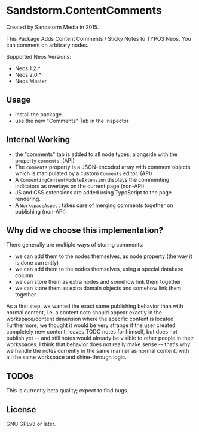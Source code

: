 # Sandstorm.ContentComments

Created by Sandstorm Media in 2015.

This Package Adds Content Comments / Sticky Notes to TYPO3 Neos. You can comment on arbitrary nodes.

Supported Neos Versions:

- Neos 1.2.*
- Neos 2.0.*
- Neos Master

## Usage

* install the package
* use the new "Comments" Tab in the Inspector

## Internal Working

* the "comments" tab is added to all node types, alongside with the property `comments`. (API)
* The `comments` property is a JSON-encoded array with comment objects which is manipulated by a custom `Comments` editor. (API)
* A `CommentingContentModuleExtension` displays the commenting indicators as overlays on the current page (non-API)
* JS and CSS extensions are added using TypoScript to the page rendering.
* A `WorkspaceAspect` takes care of merging comments together on publishing (non-API)


## Why did we choose this implementation?

There generally are multiple ways of storing comments:

* we can add them to the nodes themselves, as node property (the way it is done currently)
* we can add them to the nodes themselves, using a special database column
* we can store them as extra nodes and somehow link them together
* we can store them as extra domain objects and somehow link them together.

As a first step, we wanted the exact same publishing behavior than with normal content, i.e. a content note should
appear exactly in the workspace/content dimension where the specific content is located. Furthermore, we thought it
would be very strange if the user created completely new content, leaves TODO notes for himself, but does not publish
yet -- and still notes would already be visible to other people in their workspaces. I think that behavior does
not really make sense -- that's why we handle the notes currently in the same manner as normal content, with all the same
workspace and shine-through logic.

## TODOs

This is currently beta quality; expect to find bugs. 

## License

GNU GPLv3 or later.